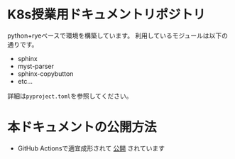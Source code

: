 # K8s授業用ドキュメントリポジトリ

python+ryeベースで環境を構築しています。
利用しているモジュールは以下の通りです。

- sphinx
- myst-parser
- sphinx-copybutton
- etc...

詳細は`pyproject.toml`を参照してください。

# 本ドキュメントの公開方法

-  GitHub Actionsで適宜成形されて [公開](https://kd-it.github.io/k8sdoc-2024/) されています
